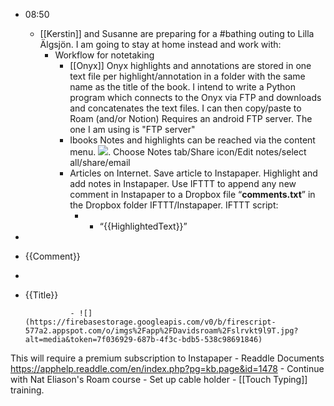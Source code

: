 - 08:50
    - [[Kerstin]] and Susanne are preparing for a #bathing outing to Lilla Älgsjön. I am going to stay at home instead and work with:
        - Workflow for notetaking
            - [[Onyx]]
Onyx highlights and annotations are stored in one text file per highlight/annotation in a folder with the same name as the title of the book. I intend to write a Python program which connects to the Onyx via FTP and downloads and concatenates the text files. I can then copy/paste to Roam (and/or Notion)
Requires an android FTP server. The one I am using is "FTP server"
            - Ibooks
Notes and highlights can be reached via the content menu. ![](https://firebasestorage.googleapis.com/v0/b/firescript-577a2.appspot.com/o/imgs%2Fapp%2FDavidsroam%2FmXDBkWZlmA.png?alt=media&token=ef5998bc-9665-462e-b8a4-f8f4ce070c12). Choose Notes tab/Share icon/Edit notes/select all/share/email
            - Articles on Internet. 
Save article to Instapaper. Highlight and add notes in Instapaper. Use IFTTT to   append any new comment in Instapaper to a Dropbox file “**comments.txt**” in the Dropbox folder IFTTT/Instapaper. IFTTT script:
                - - “{{HighlightedText}}”<br>
- <br>
- {{Comment}}<br>
- <br>
- {{Title}}<br>

                - ![](https://firebasestorage.googleapis.com/v0/b/firescript-577a2.appspot.com/o/imgs%2Fapp%2FDavidsroam%2Fslrvkt9l9T.jpg?alt=media&token=7f036929-687b-4f3c-bdb5-538c98691846)
This will require a premium subscription to Instapaper
            - Readdle Documents
https://apphelp.readdle.com/en/index.php?pg=kb.page&id=1478
        - Continue with Nat Eliason's Roam course
        - Set up cable holder
        - [[Touch Typing]] training.
